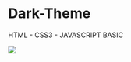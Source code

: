 # Dark-Theme
HTML - CSS3 - JAVASCRIPT BASIC

<img src="https://media.giphy.com/media/UeVlHlMCKQqzH9T5MJ/giphy.gif">
